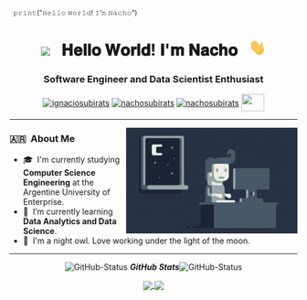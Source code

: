 <sub align = center>
   &nbsp 𝚙𝚛𝚒𝚗𝚝("𝙷𝚎𝚕𝚕𝚘 𝚆𝚘𝚛𝚕𝚍! 𝙸'𝚖 𝙽𝚊𝚌𝚑𝚘") &nbsp 
</sub>
<h1 align=center>
    <img src="https://github.com/JayantGoel001/JayantGoel001/blob/master/Earth.gif?raw=true" width="24px"> 
    &nbsp 𝐇𝐞𝐥𝐥𝐨 𝐖𝐨𝐫𝐥𝐝! 𝐈'𝐦 𝐍𝐚𝐜𝐡𝐨 &nbsp
    <img src="https://raw.githubusercontent.com/ABSphreak/ABSphreak/master/gifs/Hi.gif" width="30px">
</h1>

<h3 align="center"> Software Engineer and Data Scientist Enthusiast </h3>
<p align="center">
    <a href="https://www.linkedin.com/in/ignaciosubirats/" target="blank"><img align="center" src="https://cdn.jsdelivr.net/npm/simple-icons@3.0.1/icons/linkedin.svg" alt="ignaciosubirats" height="30" width="40" /></a>
    <a href="https://www.hackerrank.com/nachosubirats" target="blank"><img align="center" src="https://cdn.jsdelivr.net/npm/simple-icons@3.0.1/icons/hackerrank.svg" alt="nachosubirats" height="30" width="40" /></a>
    <a href="https://dev.to/nachosubirats" target="blank"><img align="center" src="https://cdn.jsdelivr.net/npm/simple-icons@3.0.1/icons/dev-dot-to.svg" alt="nachosubirats" height="30" width="30" /></a>
    <a href = "mailto: subiratsnacho@gmail.com"><img align="center" src="https://simpleicons.org/icons/gmail.svg" height="30" width="40" /></a>
</p>

<hr>

<img alt="Night Coding" src="https://raw.githubusercontent.com/AVS1508/AVS1508/master/assets/Night-Coding.gif" align="right"/>

<h3> 
    🇦🇷 &nbsp;About Me 
</h3>


- 🎓 &nbsp;I'm currently studying **Computer Science Engineering** at the Argentine University of Enterprise.
- 🌱 &nbsp;I’m currently learning **Data Analytics and Data Science**.
- 🦉 &nbsp;I'm a night owl. Love working under the light of the moon.


<hr>
  <p align="center">
 <img src="https://media.giphy.com/media/8UHRm5oY4k4FDxq5QG/giphy.gif" width="30px" alt="GitHub-Status"/>&nbsp;<i><b>GitHub Stats</b></i><img src="https://media.giphy.com/media/8UHRm5oY4k4FDxq5QG/giphy.gif" width="30px" alt="GitHub-Status"/></p>


<p align="center">
  <a href="https://github.com/nachosubirats">
    <img align="center" src="https://github-readme-stats.vercel.app/api?username=nachosubirats&show_icons=true&hide_border=true&title_color=94b4a4&amp&icon_color=FFFFFF&amp&text_color=FFFFFF&amp&bg_color=000000&count_private=true&include_all_commits=true"/>
  </a>
  <a href="https://github.com/nachosubirats">
    <img align="center" height="px" src="https://github-readme-stats.vercel.app/api/top-langs/?username=nachosubirats&text_color=FFFFFF&bg_color=000000&title_color=94b4a4&langs_count=15&layout=compact&hide_border=true" />
  </a>
</p>
